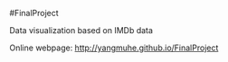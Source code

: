 #FinalProject

Data visualization based on IMDb data


Online webpage: http://yangmuhe.github.io/FinalProject
